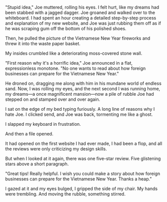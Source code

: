 "Stupid idea," Joe muttered, rolling his eyes. I felt hurt, like my dreams had been stabbed with a jagged dagger. Joe groaned and walked over to the whiteboard. I had spent an hour creating a detailed step-by-step process and explanation of my new website, and Joe was just rubbing them off as if he was scraping gum off the bottom of his polished shoes.

Then, he pulled the picture of the Vietnamese New Year fireworks and threw it into the waste paper basket.

My insides crumbled like a deteriorating moss-covered stone wall.

"First reason why it's a horrific idea," Joe announced in a flat, expressionless monotone. "No one wants to read about how foreign businesses can prepare for the Vietnamese New Year."

He droned on, dragging me along with him in his mundane world of endless sand. Now, I was rolling my eyes, and the next second I was running home, my dreams—a once magnificent mansion—now a pile of rubble Joe had stepped on and stamped over and over again.

I sat on the edge of my bed typing furiously. A long line of reasons why I hate Joe. I clicked send, and Joe was back, tormenting me like a ghost.

I slapped my keyboard in frustration.

And then a file opened.

It had opened on the first website I had ever made, I had been a flop, and all the reviews were only criticizing my design skills.

But when I looked at it again, there was one five-star review. Five glistening stars above a short paragraph.

"Great tips! Really helpful. I wish you could make a story about how foreign businesses can prepare for the Vietnamese New Year. Thanks a heap."

I gazed at it and my eyes bulged, I gripped the side of my chair. My hands were trembling. And moving the rubble, something stirred.
